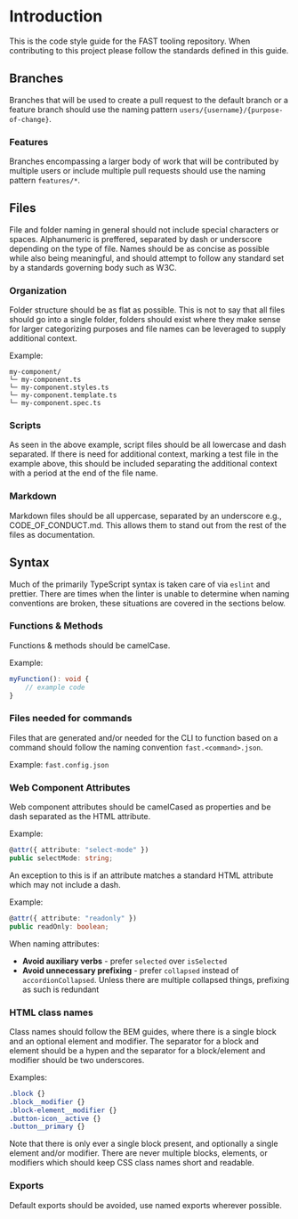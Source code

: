 # Introduction

This is the code style guide for the FAST tooling repository. When contributing to this project please follow the standards defined in this guide.

## Branches

Branches that will be used to create a pull request to the default branch or a feature branch should use the naming pattern `users/{username}/{purpose-of-change}`.

### Features

Branches encompassing a larger body of work that will be contributed by multiple users or include multiple pull requests should use the naming pattern `features/*`.

## Files

File and folder naming in general should not include special characters or spaces. Alphanumeric is preffered, separated by dash or underscore depending on the type of file. Names should be as concise as possible while also being meaningful, and should attempt to follow any standard set by a standards governing body such as W3C.

### Organization

Folder structure should be as flat as possible. This is not to say that all files should go into a single folder, folders should exist where they make sense for larger categorizing purposes and file names can be leveraged to supply additional context.

Example:
```text
my-component/
└─ my-component.ts
└─ my-component.styles.ts
└─ my-component.template.ts
└─ my-component.spec.ts
```

### Scripts

As seen in the above example, script files should be all lowercase and dash separated. If there is need for additional context, marking a test file in the example above, this should be included separating the additional context with a period at the end of the file name.

### Markdown

Markdown files should be all uppercase, separated by an underscore e.g., CODE_OF_CONDUCT.md. This allows them to stand out from the rest of the files as documentation.

## Syntax

Much of the primarily TypeScript syntax is taken care of via `eslint` and prettier. There are times when the linter is unable to determine when naming conventions are broken, these situations are covered in the sections below.

### Functions & Methods

Functions & methods should be camelCase.

Example:
```ts
myFunction(): void {
    // example code
}
```

### Files needed for commands

Files that are generated and/or needed for the CLI to function based on a command should follow the naming convention `fast.<command>.json`.

Example: `fast.config.json`

### Web Component Attributes

Web component attributes should be camelCased as properties and be dash separated as the HTML attribute.

Example:
```ts
@attr({ attribute: "select-mode" })
public selectMode: string;
```

An exception to this is if an attribute matches a standard HTML attribute which may not include a dash.

Example:
```ts
@attr({ attribute: "readonly" })
public readOnly: boolean;
```

When naming attributes:
- **Avoid auxiliary verbs** - prefer `selected` over `isSelected`
- **Avoid unnecessary prefixing** - prefer `collapsed` instead of `accordionCollapsed`. Unless there are multiple collapsed things, prefixing as such is redundant

### HTML class names

Class names should follow the BEM guides, where there is a single block and an optional element and modifier. The separator for a block and element should be a hypen and the separator for a block/element and modifier should be two underscores.

Examples:
```css
.block {}
.block__modifier {}
.block-element__modifier {}
.button-icon__active {}
.button__primary {}
```

Note that there is only ever a single block present, and optionally a single element and/or modifier. There are never multiple blocks, elements, or modifiers which should keep CSS class names short and readable.

### Exports

Default exports should be avoided, use named exports wherever possible.
